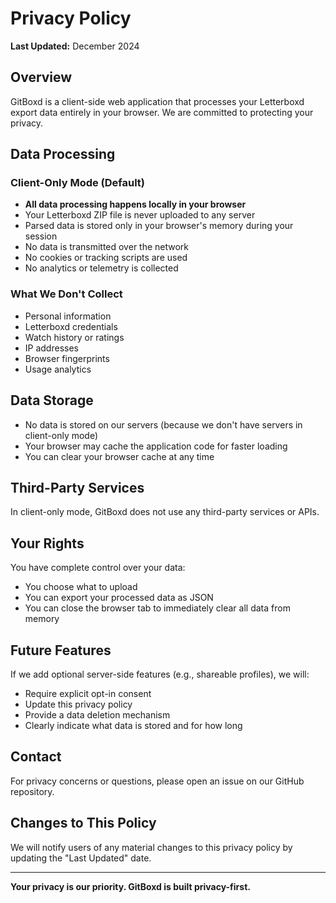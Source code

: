 # Privacy Policy

**Last Updated:** December 2024

## Overview

GitBoxd is a client-side web application that processes your Letterboxd export data entirely in your browser. We are committed to protecting your privacy.

## Data Processing

### Client-Only Mode (Default)

- **All data processing happens locally in your browser**
- Your Letterboxd ZIP file is never uploaded to any server
- Parsed data is stored only in your browser's memory during your session
- No data is transmitted over the network
- No cookies or tracking scripts are used
- No analytics or telemetry is collected

### What We Don't Collect

- Personal information
- Letterboxd credentials
- Watch history or ratings
- IP addresses
- Browser fingerprints
- Usage analytics

## Data Storage

- No data is stored on our servers (because we don't have servers in client-only mode)
- Your browser may cache the application code for faster loading
- You can clear your browser cache at any time

## Third-Party Services

In client-only mode, GitBoxd does not use any third-party services or APIs.

## Your Rights

You have complete control over your data:
- You choose what to upload
- You can export your processed data as JSON
- You can close the browser tab to immediately clear all data from memory

## Future Features

If we add optional server-side features (e.g., shareable profiles), we will:
- Require explicit opt-in consent
- Update this privacy policy
- Provide a data deletion mechanism
- Clearly indicate what data is stored and for how long

## Contact

For privacy concerns or questions, please open an issue on our GitHub repository.

## Changes to This Policy

We will notify users of any material changes to this privacy policy by updating the "Last Updated" date.

---

**Your privacy is our priority. GitBoxd is built privacy-first.**
